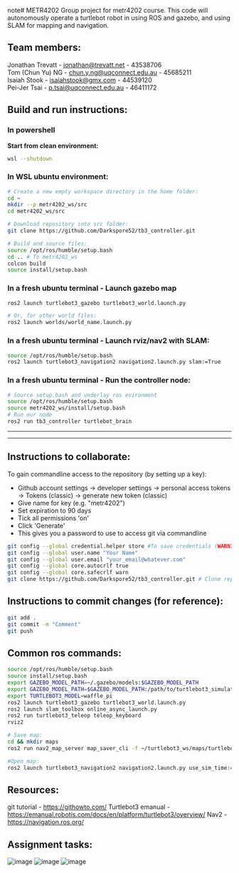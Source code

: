 note# METR4202
Group project for metr4202 course.
This code will autonomously operate a turtlebot robot in using ROS and gazebo, and using SLAM for mapping and navigation.

Team members:
--------------
Jonathan Trevatt - jonathan@trevatt.net - 43538706\
Tom (Chun Yu) NG - chun.y.ng@uqconnect.edu.au - 45685211\
Isaiah Stook - isaiahstook@gmx.com - 44539120\
Pei-Jer Tsai - p.tsai@uqconnect.edu.au - 46411172

## Build and run instructions:
### In powershell
**Start from clean environment:**
```bash
wsl --shutdown
```

### In WSL ubuntu environment:
```bash
# Create a new empty workspace directory in the home folder:
cd ~
mkdir --p metr4202_ws/src
cd metr4202_ws/src

# Download repository into src folder:
git clone https://github.com/Darkspore52/tb3_controller.git

# Build and source files:
source /opt/ros/humble/setup.bash
cd .. # To metr4202_ws
colcon build
source install/setup.bash
```

### In a fresh ubuntu terminal - Launch gazebo map
```bash
ros2 launch turtlebot3_gazebo turtlebot3_world.launch.py
```
```bash
# Or, for other world files:
ros2 launch worlds/world_name.launch.py
```

### In a fresh ubuntu terminal - Launch rviz/nav2 with SLAM:
```bash
source /opt/ros/humble/setup.bash
ros2 launch turtlebot3_navigation2 navigation2.launch.py slam:=True
```

### In a fresh ubuntu terminal - Run the controller node:
```bash
# Source setup.bash and underlay ros evironment
source /opt/ros/humble/setup.bash
source metr4202_ws/install/setup.bash
# Run our node
ros2 run tb3_controller turtlebot_brain
```
------------------
------------------

Instructions to collaborate:
------------------
To gain commandline access to the repository (by setting up a key):
* Github account settings -> developer settings -> personal access tokens -> Tokens (classic) -> generate new token (classic)
* Give name for key (e.g. "metr4202")
* Set expiration to 90 days
* Tick all permissions 'on'
* Click 'Generate'
* This gives you a password to use to access git via commandline

```bash
git config --global credential.helper store #To save credentials (WARNING - in plain text!) 
git config --global user.name "Your Name"
git config --global user.email "your_email@whatever.com"
git config --global core.autocrlf true
git config --global core.safecrlf warn
git clone https://github.com/Darkspore52/tb3_controller.git # Clone repository
```

Instructions to commit changes (for reference):
----------------------
```bash
git add .
git commit -m "Comment"
git push
```

Common ros commands:
--------------
```bash
source /opt/ros/humble/setup.bash
source install/setup.bash
export GAZEBO_MODEL_PATH=~/.gazebo/models:$GAZEBO_MODEL_PATH
export GAZEBO_MODEL_PATH=$GAZEBO_MODEL_PATH:/path/to/turtlebot3_simulations/turtlebot3_gazebo/models
export TURTLEBOT3_MODEL=waffle_pi
ros2 launch turtlebot3_gazebo turtlebot3_world.launch.py
ros2 launch slam_toolbox online_async_launch.py
ros2 run turtlebot3_teleop teleop_keyboard
rviz2

# Save map:
cd && mkdir maps
ros2 run nav2_map_server map_saver_cli -f ~/turtlebot3_ws/maps/turtlebot3_world_map

#Open map:
ros2 launch turtlebot3_navigation2 navigation2.launch.py use_sim_time:=True map:=$HOME/turtlebot3_ws/maps/turtlebot3_world_map.yaml
```

Resources:
--------------------
git tutorial - https://githowto.com/
Turtlebot3 emanual - https://emanual.robotis.com/docs/en/platform/turtlebot3/overview/
Nav2 - https://navigation.ros.org/

Assignment tasks:
------------------
![image](https://github.com/Darkspore52/METR4202/assets/53199626/2ed54762-153d-4e1a-82b4-4402c19c313a)
![image](https://github.com/Darkspore52/METR4202/assets/53199626/f72eb190-d610-42e2-a826-6b94fcd896db)
![image](https://github.com/Darkspore52/METR4202/assets/53199626/133a43dd-382d-42e8-8028-866ece37b6ac)


